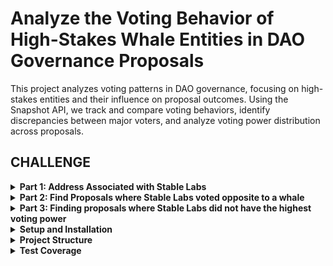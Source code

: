 # Analyze the Voting Behavior of High-Stakes Whale Entities in DAO Governance Proposals

This project analyzes voting patterns in DAO governance, focusing on high-stakes entities and their influence on proposal outcomes. Using the Snapshot API, we track and compare voting behaviors, identify discrepancies between major voters, and analyze voting power distribution across proposals.

## CHALLENGE

<details>
<summary><strong>Part 1: Address Associated with Stable Labs</strong></summary>

### Implementation

- Identified StableLabs' address: `0xECC2a9240268BC7a26386ecB49E1Befca2706AC9`
- Implemented in `src/config.py` as the target party
- Verified through Snapshot API integration

### Key Features

- Address validation and verification
- Integration with Snapshot's API for address resolution
- Configured as the primary target for voting analysis

### Usage

```python
from src.config import PARTIES

# Access StableLabs' address
stable_labs_address = PARTIES['target']
```

### Configuration

```python
PARTIES = {
    'target': '0xECC2a9240268BC7a26386ecB49E1Befca2706AC9',  # StableLabs
    'whale': '0x8b37a5Af68D315cf5A64097D96621F64b5502a22'    # Areta
}
```

</details>

<details>
<summary><strong>Part 2: Find Proposals where Stable Labs voted opposite to a whale</strong></summary>

## TASK

Locate a governance proposal within the AAVE DAO where StableLab cast a vote opposite to that of another influential whale (on-chain address: 0x8b37a5Af68D315cf5A64097D96621F64b5502a22).

## 2.0 SOLUTION

### Table of Contents

- [2.1 Approach Explanation](#21-approach)
- [2.2 Result Sample](#22-result-sample)
- [2.3 How to Test](#23-how-to-test)
- [2.4 Code Files](#24-code-files)

## 2.1 APPROACH

The strategy was to use the Snapshot API to efficiently retrieve and analyze governance data. Two core endpoints were used throughout the process:

- `getMultipleProposals` – to fetch batches of proposals
- `getVotes` – to retrieve voting activity for specific proposals and addresses

In addition, the `getUser` endpoint was used optionally to look up human-readable names for wallet addresses (such as StableLab and the whale). This step was purely for improving the clarity of the final report and is not essential to the main logic or computation.

### Step 1

A single API call was made using `getMultipleProposals` to fetch a batch of proposals from Aave's Governance Space, starting from the latest and moving backward. Only one batch is fetched and processed at a time. If nothing relevant is found in that batch, the next one is fetched. Each batch includes 30 proposals, as set in the `config.py` file.

### Step 2

For all the proposals in the batch, a single API call to `getVotes` was used to fetch all votes cast by StableLab and the whale address per proposal. Snapshot makes this easy by allowing multiple proposals and voter addresses to be passed into one request.

### Step 3

From the collected data, proposals where StableLab and the whale voted differently were filtered out. Their exact vote choices were also recorded.

If no such proposals are found in the current batch, a new batch is fetched and the process starts again from Step 1.
If at least one such proposal is found, there's no need to fetch additional batches — the analysis proceeds to the next steps, since the task is complete once a qualifying proposal is identified.

### Step 4

The vote choices were sent to a custom sentiment processor. It uses a predefined knowledge base of common Aave vote options to determine whether the votes were actually opposing.
It's important to note that vote choices can be different without necessarily being opposing. For example, one voter might select "abstain" while another votes "yes"—technically different, but not necessarily in conflict. The sentiment processor helps account for these nuances by interpreting the intent behind the vote options, rather than just checking for inequality.

### Step 5

A summary report was prepared with the final findings. To make it clearer, the Snapshot `getUser` API was used to retrieve wallet display names (like StableLab and the whale), where available.

## 2.2 RESULT SAMPLE

```log
Received Request to Find Proposals with Varying Vote Choices between Target (0xECC2a9240268BC7a26386ecB49E1Befca2706AC9) and Whale (0x8b37a5Af68D315cf5A64097D96621F64b5502a22) on AAVE (aave.eth) Governance


🔍 Looking for proposals in batches...

[Batch 1-30] Getting proposals...
[Batch 1-30] Found 30 proposals
[Batch 1-30] Finding proposals with different vote choices...
[Batch 1-30] Found 2 proposals with different vote choices
✨ stopping further search



PROPOSALS IN PROCESSED BATCH WITH DIFFERENT VOTE CHOICES


🕵️  Found party names:
    Target (0xECC2a9240268BC7a26386ecB49E1Befca2706AC9): StableLab
    Whale (0x8b37a5Af68D315cf5A64097D96621F64b5502a22): Areta



📋 Proposal: [ARFC] wstETH and weETH E-Modes and LT/LTV Adjustments on Ethereum, Arbitrum, Base
─────────────────────────────
CREATED[⏰]: March 23, 2025 06:28:39

StableLab voted Against, while Areta voted For
SENTIMENT[😠]: votes are clearly opposing



📋 Proposal: [TEMP CHECK] Deploy Aave v3 on Plasma
─────────────────────────────
CREATED[⏰]: March 13, 2025 06:53:41

StableLab voted YAE, while Areta voted Abstain
SENTIMENT[🤔]: one party took a clear position while the other remained neutral
```

## 2.3 HOW TO TEST

### Setup

1. Clone the repository and navigate to the project directory:

   ```bash
   git clone <repository-url>
   cd <project-directory>
   ```

2. Create and activate a virtual environment:

   ```bash
   python -m venv venv
   source venv/bin/activate  # On Windows: venv\Scripts\activate
   ```

3. Install dependencies:
   ```bash
   pip install -r requirements.txt
   ```

### Configuration

1. The target addresses are configured in `src/config.py`:

   ```python
   PARTIES = {
       "target": "0xECC2a9240268BC7a26386ecB49E1Befca2706AC9",  # StableLab
       "whale": "0x8b37a5Af68D315cf5A64097D96621F64b5502a22"    # Whale address
   }
   ```

2. The AAVE space configuration is also in `src/config.py`:
   ```python
   SPACES = [
       {
           "space_id": "aave.eth",
           "name": "AAVE"
       }
   ]
   ```

### Running the Discord Finder

1. Run the discord finder:

   ```bash
   PYTHONPATH=$PYTHONPATH:. python3 src/main.py discord
   ```

2. The output will show:
   - Progress of proposal batch processing
   - Found proposals with different votes
   - Sentiment analysis of the voting differences
   - Human-readable names for the addresses (when available)

## 2.4 CODE FILES

The project's core functionality is distributed across several key files:

- [`src/main.py`](src/main.py) - Entry point for the application, handles CLI commands and orchestrates the analysis
- [`src/services/reporter.py`](src/services/reporter.py) - Wraps implementation details and generates readable output
- [`src/services/discord_finder.py`](src/services/discord_finder.py) - Core logic for finding voting discrepancies
- [`src/services/sentiment.py`](src/services/sentiment.py) - Used to determine if vote choices are actually opposing or not even if they are different
- [`src/api/client.py`](src/api/client.py) - Snapshot API client implementation
- [`src/models.py`](src/models.py) - Data models for proposals and votes
- [`src/utils/date_formatter.py`](src/utils/date_formatter.py) - Date and time formatting utilities

</details>

<details>
<summary><strong>Part 3: Finding proposals where Stable Labs did not have the highest voting power</strong></summary>

## TASK

Identify a proposal where the StableLab entity did not vote with the majority of the voting power.

## 3.0 SOLUTION

### Table of Contents

- [3.1 Approach Explanation](#31-approach)
- [3.2 Result Sample](#32-result-sample)
- [3.3 How to Test](#33-how-to-test)
- [3.4 Code Files](#34-code-files)

## 3.1 APPROACH

Similar to Part 2, the strategy here was to use the Snapshot API to efficiently retrieve and analyze governance data. Two core endpoints were used throughout the process:

- `getMultipleProposals` – to fetch batches of proposals
- `getVotes` – to retrieve voting activity for specific proposals and addresses

Note: API response caching was intentionally avoided. The assumption is that each task should be treated in isolation, which is important since some of the same API calls from Part 2 are reused here.

Additionally, the `getUser` endpoint was used optionally to look up human-readable names for wallet addresses (e.g., StableLab and the whale). This step was only for improving the readability of the final report and is not required for the main logic or computation.

### Step 1

Same as in Part 2 — a single API call to `getMultipleProposals` was made to fetch a batch of proposals from the Aave Snapshot space, starting from the most recent and moving backward. Only one batch is fetched and processed at a time. If nothing useful is found, the next batch is fetched. Each batch contains 30 proposals, as defined in `config.py`.

### Step 2

For all proposals in the batch, a single API call to `getVotes` (with the voter address set to StableLab) was used to filter down to only those proposals where StableLab actually voted.

### Step 3

For each of the proposals where StableLab voted, another single API call to `getVotes` was made — this time with results ordered by voting power (vp). The request was limited to VOTE_COUNT_MULTIPLIER × number of proposals (where VOTE_COUNT_MULTIPLIER is defined in `config.py`), increasing the chances of retrieving the top voter for each proposal without needing to query them individually. The response includes a combined list of votes across all proposals, sorted in descending order of voting power.

### Step 4

From the list of votes, a dictionary was created to track the highest voter per proposal. Proposals without a corresponding top voter were added to a retry list.
The proposal list was then sorted to match the order from Step 2 (to prioritize the most recent proposals), and each highest voter was compared to StableLab. If the top voter is different, that proposal is marked as a valid case and the process proceeds to the next step. If not, the check continues with the next proposal.

If all proposals are exhausted without finding a valid case, the retry list is used — Step 3 is repeated on that subset. If there's still no result, a new batch of proposals is fetched and the entire process starts over from Step 1.

### Step 5

The result is returned to the reporter service, which attempts to look up display names for the wallet addresses using the `getUser` endpoint, helping generate a clearer and more intuitive report.

## 3.2 RESULT SAMPLE

```log
Received Request to Find Proposals where Target (0xECC2a9240268BC7a26386ecB49E1Befca2706AC9) is not the highest voting power voter on AAVE (aave.eth) Governance


🔍 Searching for proposals in batches...

Found 30 proposals
Found 30 proposals with target votes
Fetching up to 90 highest VP votes...

🎯 Found case where target is not highest power voter!
    Proposal: [ARFC] Launch GHO on Gnosis Chain
    Highest VP: 327712.17238192516 (Address: 0x57ab7ee15ce5ecacb1ab84ee42d5a9d0d8112922)
    Target VP: 43339.13195576

✨ Stopping further search



PROPOSALS WHERE TARGET IS NOT THE HIGHEST VOTING POWER VOTER



📋 Proposal: [ARFC] Launch GHO on Gnosis Chain
─────────────────────────────
CREATED[⏰]: March 26, 2025 14:07:12

Target (0xECC2a9240268BC7a26386ecB49E1Befca2706AC9): StableLab (43339.13195576)
Majority (0x57ab7ee15cE5ECacB1aB84EE42D5A9d0d8112922): UNKNOWN (0x57ab7ee15cE5ECacB1aB84EE42D5A9d0d8112922) (327712.17238192516)
```

## 3.3 HOW TO TEST

### Setup

1. Clone the repository and navigate to the project directory:

   ```bash
   git clone <repository-url>
   cd <project-directory>
   ```

2. Create and activate a virtual environment:

   ```bash
   python -m venv venv
   source venv/bin/activate  # On Windows: venv\Scripts\activate
   ```

3. Install dependencies:
   ```bash
   pip install -r requirements.txt
   ```

### Configuration

1. The target addresses are configured in `src/config.py`:

   ```python
   PARTIES = {
       "target": "0xECC2a9240268BC7a26386ecB49E1Befca2706AC9",  # StableLab
       "whale": "0x8b37a5Af68D315cf5A64097D96621F64b5502a22"    # Whale address
   }
   ```

2. The AAVE space configuration is also in `src/config.py`:
   ```python
   SPACES = [
       {
           "space_id": "aave.eth",
           "name": "AAVE"
       }
   ]
   ```

### Running the Majority Power Finder

1. Run the majority power finder:

   ```bash
   PYTHONPATH=$PYTHONPATH:. python3 src/main.py majority
   ```

2. The output will show:
   - Progress of proposal batch processing
   - Found proposals where target is not the highest voter
   - Voting power comparison between target and highest voter
   - Human-readable names for the addresses (when available)

## 3.4 CODE FILES

The project's core functionality is distributed across several key files:

- [`src/main.py`](src/main.py) - Entry point for the application, handles CLI commands and orchestrates the analysis
- [`src/services/reporter.py`](src/services/reporter.py) - Wraps implementation details and generates readable output
- [`src/services/major_voting_power_finder.py`](src/services/major_voting_power_finder.py) - Core logic for finding cases where target is not highest voter
- [`src/api/client.py`](src/api/client.py) - Snapshot API client implementation
- [`src/models.py`](src/models.py) - Data models for proposals and votes
- [`src/utils/date_formatter.py`](src/utils/date_formatter.py) - Date and time formatting utilities

</details>

<details>
<summary><strong>Setup and Installation</strong></summary>

1. Clone the repository
2. Install dependencies:

```bash
pip install -r requirements.txt
```

3. Set up environment variables if needed
4. Run tests:

```bash
PYTHONPATH=$PYTHONPATH:. pytest tests/ -v
```

</details>

<details>
<summary><strong>Project Structure</strong></summary>

```
src/
├── api/
│   └── client.py          # Snapshot API client
├── services/
│   ├── discord_finder.py  # Vote difference finder
│   └── major_voting_power_finder.py  # Voting power analysis
├── models.py              # Data models
└── main.py               # CLI entry point
```

</details>

<details>
<summary><strong>Test Coverage</strong></summary>

- Services: 100% coverage
- Models: 97% coverage
- API Client: 28% coverage
- Overall: 58% coverage
</details>
